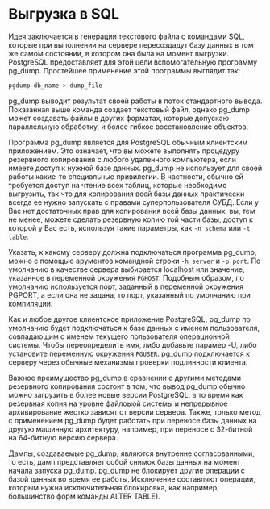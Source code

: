 # Выгрузка в SQL

Идея заключается в генерации текстового файла с командами SQL, которые при выполнении на сервере пересоздадут базу данных в том же самом состоянии, в котором она была на момент выгрузки. PostgreSQL предоставляет для этой цели вспомогательную программу pg_dump. Простейшее применение этой программы выглядит так:

```bash
pgdump db_name > dump_file
```

pg_dump выводит результат своей работы в поток стандартного вывода. Показанная выше команда создает текстовый файл, однако pg_dump может создавать файлы в других форматах, которые допускаю параллельную обработку, и более гибкое восстановление объектов.

Программа pg_dump является для PostgreSQL обычным клиентским приложением. Это означает, что вы можете выполнять процедуру резервного копирования с любого удаленного компьютера, если имеете доступ к нужной базе данных. pg_dump не использует для своей работы какие-то специальные привилегии. В частности, обычно ей требуется доступ на чтение всех таблиц, которые необходимо выгрузить, так что для копирования всей базы данных практически всегда ее нужно запускать с правами суперпользователя СУБД. Если у Вас нет достаточных прав для копирования всей базы данных, вы, тем не менее, можете сделать резервную копию той части базы, доступ к которой у Вас есть, используя такие параметры, как `-n schema` или `-t table`.

Указать, к какому серверу должна подключаться программа pg_dump, можно с помощью арументов командной строки `-h server` и `-p port`. По умолчанию в качестве сервера выбирается localhost или значение, указанное в переменной окружения `PGHOST`. Подобным образом, по умолчанию используется порт, заданный в переменной окружения PGPORT, а если она не задана, то порт, указанный по умолчанию при компиляции.

Как и любое другое клиентское приложение PostgreSQL, pg_dump по умолчанию будет подключаться к базе данных с именем пользователя, совпадающим с именем текущего пользователя операционной системы. Чтобы переопределить имя, либо добавьте парамер -U, либо установите переменную окружения `PGUSER`. pg_dump подключается к серверу через обычные механизмы проверки подлинности клиента.

Важное преимущество pg_dump в сравнении с другими методами резервного копирования состоит в том, что вывод pg_dump обычно можно загрузить в более новые версии PostgreSQL, в то время как резервная копия на уровне файлоыой системы и непрерывное архивирование жестко зависят от версии сервера. Также, только метод с применением pg_dump будет работать при переносе базы данных на другую машинную архитектуру, например, при переносе с 32-битной на 64-битную версию сервера.

Дампы, создаваемые pg_dump, являются внутренне согласованными, то есть, дамп представляет собой снимок базы данных на момент начала запуска pg_dump. pg_dump не блокирует другие операции с базой данных во время ее работы. Исключение составляют операции, которым нужна исключительная блокировка, как например, большинство форм команды ALTER TABLE).
